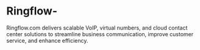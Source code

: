 # Ringflow-
Ringflow.com delivers scalable VoIP, virtual numbers, and cloud contact center solutions to streamline business communication, improve customer service, and enhance efficiency.
